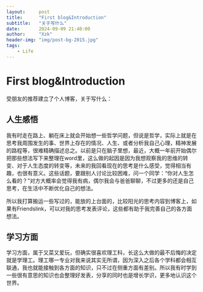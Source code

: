 ```yaml
---
layout:     post
title:      "First blog&Introduction"
subtitle:   "关于写什么"
date:       2024-09-09 21:40:00
author:     "Xzk"
header-img: "img/post-bg-2015.jpg"
tags:
    - Life
---
```


# First blog&Introduction

受朋友的推荐建立了个人博客，关于写什么：

## 人生感悟

我有时走在路上、躺在床上就会开始想一些哲学问题，但说是哲学，实际上就是在思考我周围发生的事、世界上存在的情况、人生、或者分析我自己心理，精神发展的路程等，很难精确描述总之。以前是只在脑子里想，最近，大概一年前开始偶尔把那些想法写下来整理在word里，这么做的起因是因为我想观察我的思维的转变、对于人生态度的转变等，未来的我回看现在的思考是什么感受，觉得相当有趣，也很有意义。这些话题，要跟别人讨论比较困难，问一个同学：“你对人生怎么看的？”对方大概率会觉得我有病，偶尔我会与爸爸聊聊，不过更多的还是自己思考，在生活中不断优化自己的想法。

所以我打算搬运一些写过的，能放的上台面的，比较阳光的思考内容到博客上，如果有Friendslink，可以对我的思考发表评论，这些都有助于我完善自己的各方面想法。

## 学习方面

学习方面，属于又菜又爱玩，但确实很喜欢理工科，长这么大做的最不后悔的决定就是学理工。理工哪一专业对我来说其实无所谓，因为深入之后各个学科都会相互联通，我也就能接触到各方面的知识，只不过在侧重方面有差别。所以我有时学到一些很有意思的知识也会整理好发表，分享的同时也是增长学识，更多地认识这个世界。